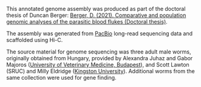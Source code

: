 This annotated genome assembly was produced as part of the doctoral thesis of Duncan Berger: [Berger, D. (2021). Comparative and population genomic analyses of the parasitic blood flukes (Doctoral thesis)](https://doi.org/10.17863/CAM.86667).
  
The assembly was generated from [PacBio](https://www.pacb.com/) long-read sequencing data and scaffolded using Hi-C.
  
The source material for genome sequencing was three adult male worms, originally obtained from Hungary, provided by Alexandra Juhaz and Gabor Majoros ([University of Veterinary Medicine, Budapest](https://www.vethungary.com/)), and Scott Lawton (SRUC) and Milly Eldridge ([Kingston University](https://www.kingston.ac.uk/)). Additional worms from the same collection were used for gene finding.

